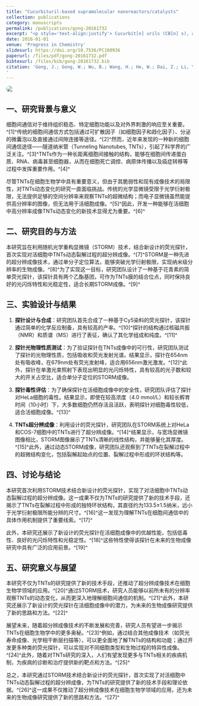 ```yaml
---
title: "Cucurbituril-based supramolecular nanoreactors/catalysts"
collection: publications
category: manuscripts
permalink: /publications/gong-20161732
excerpt: "<p style='text-align:justify'> Cucurbit[n] urils (CB[n] s), as a kind of rapidly developing supramolecular hosts, have been attracting more and more attentions. With their rigid structures, hydrophobic cavities and electronegative carbonyl groups on the portals, CB[n] s show their unique recognition properties——high selectivity and high binding affinity toward organic cations. In the past decade, CB[n] s have been utilized not only in basic recognition research but also in the construction of complicated three-dimensional materials and even in drug delivery systems. Besides, CB[n] s have been creatively used to control the reaction process and have obtained numerous successes. Herein, this review mainly describes the use of cucurbiturils as supramolecular nanoreactors/catalysts to accelerate or control the reaction process in thermal reactions as well as photoreactions. Moreover, the inhibition effect on guest's activity caused by the encapsulation inside cucurbiturils is also discussed.</p><img src='/images/GA/gong-201617328.jpg' style='width: 400px; border-radius: 20px; display: block; margin: 0 auto;'>"
date: 2016-01-01
venue: 'Progress in Chemistry'
slidesurl: https://doi.org/10.7536/PC160936
paperurl: /files/pdf/gong-20161732.pdf
bibtexurl: /files/bib/gong-20161732.bib
citation: 'Gong, J.; Gong, W.; Wu, B.; Wang, H.; He, W.; Dai, Z.; Li, Y.; Liu, Y.; Wang, Z.; Tuo, X.; Lam, J. W. Y.; Qiu, Z.; Zhao, Z.; Tang, B. Z. ASBase: The Universal Database for Aggregate Science. Aggregate 2023, 4 (1), e263. https://doi.org/10.1002/agt2.263.
'
---
```



<img src='/images/GA/gong-201617328.jpg' style='border-radius: 20px; display: block; margin: 0 auto;'>

## 一、研究背景与意义

细胞间通信对于维持组织稳态、特定细胞功能以及对外界刺激的响应至关重要。^[1]^传统的细胞间通信方式包括通过可扩散因子（如细胞因子和趋化因子）、分泌的微囊泡以及直接通过间隙连接等途径。^[2]^然而，近年来发现的一种新的细胞间通信途径——隧道纳米管（Tunneling Nanotubes, TNTs），引起了科学界的广泛关注。^[3]^TNTs作为一种长距离细胞间接触的结构，能够在细胞间传递蛋白质、RNA、病毒甚至细胞器，从而在细胞死亡调控、病原体传播以及癌症转移等过程中发挥重要作用。^[4]^

尽管TNTs在细胞生物学中具有重要意义，但由于其脆弱性和现有成像技术的局限性，对TNTs动态变化的研究一直面临挑战。传统的光学显微镜受限于光学衍射极限，无法提供足够的空间分辨率来观察TNTs的超微结构；而电子显微镜虽然能提供高分辨率的图像，但无法用于活细胞成像。^[5]^因此，开发一种能够在活细胞中高分辨率成像TNTs动态变化的新技术显得尤为重要。^[6]^

## 二、研究目的与方法

本研究旨在利用随机光学重构显微镜（STORM）技术，结合新设计的荧光探针，首次实现对活细胞中TNTs动态裂解过程的超分辨成像。^[7]^STORM是一种先进的超分辨成像技术，通过单分子定位算法，能够突破光学衍射极限，实现纳米级分辨率的生物成像。^[8]^为了实现这一目标，研究团队设计了一种基于花青素的简单荧光探针，该探针具有两个乙酯基团，可作为TNTs膜的结合位点，同时保持良好的光闪烁特性和光稳定性，适合长期STORM成像。^[9]^

## 三、实验设计与结果

1. **探针设计与合成**：研究团队首先合成了一种基于Cy5染料的荧光探针，该探针通过简单的化学反应制备，具有较高的产率。^[10]^探针的结构通过核磁共振（NMR）和质谱（MS）进行了表征，确认了其化学组成和纯度。^[11]^

2. **探针光物理性质测试**：为了验证探针在TNTs成像中的可行性，研究团队测试了探针的光物理性质，包括吸收和荧光发射光谱。结果显示，探针在654nm处有吸收峰，在679nm处有荧光发射峰，适合用656nm激光激发。^[12]^此外，探针在单激光束照射下表现出明显的光闪烁特性，具有较高的光子数和较大的开关占空比，适合单分子定位的STORM成像。

3. **探针毒性评估**：为了确保探针在活细胞成像中的安全性，研究团队评估了探针对HeLa细胞的毒性。结果显示，即使在较高浓度（4.0 mmol/L）和较长孵育时间（10小时）下，大多数细胞仍然存活且活跃，表明探针对细胞毒性较低，适合活细胞成像。^[13]^

4. **TNTs超分辨成像**：利用设计的荧光探针，研究团队在STORM系统上对HeLa和COS-7细胞中的TNTs进行了超分辨成像。^[14]^结果显示，与宽场显微镜图像相比，STORM图像展示了TNTs清晰的线性结构，并能够量化其厚度。^[15]^此外，通过动态STORM成像，研究团队还观察到了TNTs在裂解过程中的超微结构变化，包括裂解起始点的位置、裂解过程中形成的环状结构等。

## 四、讨论与结论

本研究首次利用STORM技术结合新设计的荧光探针，实现了对活细胞中TNTs动态裂解过程的超分辨成像。这一成果不仅为TNTs的研究提供了新的技术手段，还揭示了TNTs在裂解过程中形成的独特环状结构，其直径约为133.5±1.5纳米，远小于光学衍射极限所能分辨的尺寸。^[16]^这一发现为理解TNTs在细胞间通信中的具体作用机制提供了重要线索。^[17]^

此外，本研究还展示了新设计的荧光探针在活细胞成像中的优越性能，包括低毒性、良好的光闪烁特性和光稳定性。^[18]^这些特性使得该探针在未来的生物成像研究中具有广泛的应用前景。^[19]^

## 五、研究意义与展望

本研究不仅为TNTs的研究提供了新的技术手段，还推动了超分辨成像技术在细胞生物学领域的应用。^[20]^通过STORM技术，研究人员能够以前所未有的分辨率观察TNTs的动态变化，从而更深入地理解细胞间通信的机制。^[21]^此外，本研究还展示了新设计的荧光探针在活细胞成像中的潜力，为未来的生物成像研究提供了新的思路和方法。^[22]^

展望未来，随着超分辨成像技术的不断发展和完善，研究人员有望进一步揭示TNTs在细胞生物学中的更多奥秘。^[23]^例如，通过结合其他成像技术（如荧光寿命成像、光学相干断层扫描等），可以更全面地了解TNTs的结构和功能；通过开发更多种类的荧光探针，可以实现对不同细胞类型和生物过程的特异性成像。^[24]^此外，随着对TNTs研究的深入，人们有望发现更多与TNTs相关的疾病机制，为疾病的诊断和治疗提供新的靶点和方法。^[25]^

总之，本研究通过STORM技术结合新设计的荧光探针，首次实现了对活细胞中TNTs动态裂解过程的超分辨成像，为TNTs的研究提供了新的技术手段和理论依据。^[26]^这一成果不仅推动了超分辨成像技术在细胞生物学领域的应用，还为未来的生物成像研究提供了新的思路和方法。^[27]^